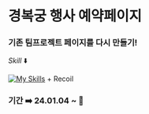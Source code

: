 # 경복궁 행사 예약페이지

### 기존 팀프로젝트 페이지를 다시 만들기! 


*Skill* ⬇️


[![My Skills](https://skillicons.dev/icons?i=next,ts,tailwind)](https://github.com/aksen123) + Recoil

### 기간 ➡️  24.01.04 ~  🤔
